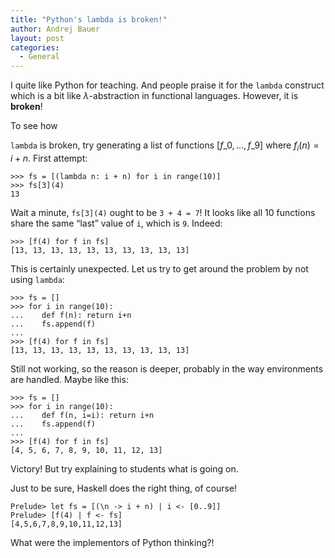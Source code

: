 ```yaml
---
title: "Python's lambda is broken!"
author: Andrej Bauer
layout: post
categories:
  - General
---
```


I quite like Python for teaching. And people praise it for the `lambda` construct which is a bit like $\lambda$-abstraction in functional languages. However, it is **broken**!

<!--more-->

To see how 

`lambda` is broken, try generating a list of functions $[f\_0, ..., f\_9]$ where $f_i(n) = i + n$. First attempt:

```
>>> fs = [(lambda n: i + n) for i in range(10)]
>>> fs[3](4)
13
```

Wait a minute, `fs[3](4)` ought to be `3 + 4 = 7`! It looks like all 10 functions share the same “last” value of `i`, which is `9`. Indeed:

```
>>> [f(4) for f in fs]
[13, 13, 13, 13, 13, 13, 13, 13, 13, 13]
```

This is certainly unexpected. Let us try to get around the problem by not using `lambda`:

```
>>> fs = []
>>> for i in range(10):
...    def f(n): return i+n
...    fs.append(f)
...
>>> [f(4) for f in fs]
[13, 13, 13, 13, 13, 13, 13, 13, 13, 13]
```

Still not working, so the reason is deeper, probably in the way environments are handled. Maybe like this:

```
>>> fs = []
>>> for i in range(10):
...    def f(n, i=i): return i+n
...    fs.append(f)
...
>>> [f(4) for f in fs]
[4, 5, 6, 7, 8, 9, 10, 11, 12, 13]
```

Victory! But try explaining to students what is going on.

Just to be sure, Haskell does the right thing, of course!

```
Prelude> let fs = [(\n -> i + n) | i <- [0..9]]
Prelude> [f(4) | f <- fs]
[4,5,6,7,8,9,10,11,12,13]
```

What were the implementors of Python thinking?!
